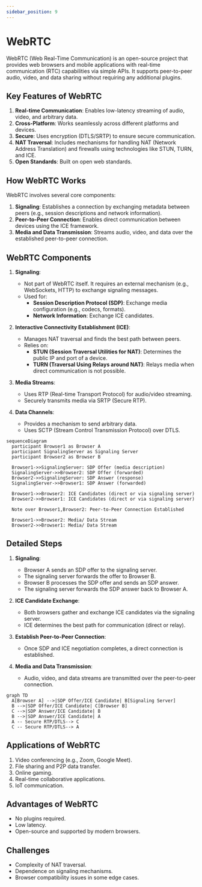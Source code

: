 ```yaml
---
sidebar_position: 9
---
```


# WebRTC

WebRTC (Web Real-Time Communication) is an open-source project that provides web browsers and mobile applications with real-time communication (RTC) capabilities via simple APIs. It supports peer-to-peer audio, video, and data sharing without requiring any additional plugins.

## Key Features of WebRTC

1. **Real-time Communication**: Enables low-latency streaming of audio, video, and arbitrary data.
2. **Cross-Platform**: Works seamlessly across different platforms and devices.
3. **Secure**: Uses encryption (DTLS/SRTP) to ensure secure communication.
4. **NAT Traversal**: Includes mechanisms for handling NAT (Network Address Translation) and firewalls using technologies like STUN, TURN, and ICE.
5. **Open Standards**: Built on open web standards.

## How WebRTC Works

WebRTC involves several core components:

1. **Signaling**: Establishes a connection by exchanging metadata between peers (e.g., session descriptions and network information).
2. **Peer-to-Peer Connection**: Enables direct communication between devices using the ICE framework.
3. **Media and Data Transmission**: Streams audio, video, and data over the established peer-to-peer connection.

## WebRTC Components

1. **Signaling**:

   - Not part of WebRTC itself. It requires an external mechanism (e.g., WebSockets, HTTP) to exchange signaling messages.
   - Used for:
     - **Session Description Protocol (SDP)**: Exchange media configuration (e.g., codecs, formats).
     - **Network Information**: Exchange ICE candidates.

2. **Interactive Connectivity Establishment (ICE)**:

   - Manages NAT traversal and finds the best path between peers.
   - Relies on:
     - **STUN (Session Traversal Utilities for NAT)**: Determines the public IP and port of a device.
     - **TURN (Traversal Using Relays around NAT)**: Relays media when direct communication is not possible.

3. **Media Streams**:

   - Uses RTP (Real-time Transport Protocol) for audio/video streaming.
   - Securely transmits media via SRTP (Secure RTP).

4. **Data Channels**:
   - Provides a mechanism to send arbitrary data.
   - Uses SCTP (Stream Control Transmission Protocol) over DTLS.

```mermaid
sequenceDiagram
  participant Browser1 as Browser A
  participant SignalingServer as Signaling Server
  participant Browser2 as Browser B

  Browser1->>SignalingServer: SDP Offer (media description)
  SignalingServer->>Browser2: SDP Offer (forwarded)
  Browser2->>SignalingServer: SDP Answer (response)
  SignalingServer->>Browser1: SDP Answer (forwarded)

  Browser1->>Browser2: ICE Candidates (direct or via signaling server)
  Browser2->>Browser1: ICE Candidates (direct or via signaling server)

  Note over Browser1,Browser2: Peer-to-Peer Connection Established

  Browser1->>Browser2: Media/ Data Stream
  Browser2->>Browser1: Media/ Data Stream
```

## Detailed Steps

1. **Signaling**:

   - Browser A sends an SDP offer to the signaling server.
   - The signaling server forwards the offer to Browser B.
   - Browser B processes the SDP offer and sends an SDP answer.
   - The signaling server forwards the SDP answer back to Browser A.

2. **ICE Candidate Exchange**:

   - Both browsers gather and exchange ICE candidates via the signaling server.
   - ICE determines the best path for communication (direct or relay).

3. **Establish Peer-to-Peer Connection**:

   - Once SDP and ICE negotiation completes, a direct connection is established.

4. **Media and Data Transmission**:
   - Audio, video, and data streams are transmitted over the peer-to-peer connection.

```mermaid
graph TD
  A[Browser A] -->|SDP Offer/ICE Candidate| B[Signaling Server]
  B -->|SDP Offer/ICE Candidate| C[Browser B]
  C -->|SDP Answer/ICE Candidate| B
  B -->|SDP Answer/ICE Candidate| A
  A -- Secure RTP/DTLS--> C
  C -- Secure RTP/DTLS--> A
```

## Applications of WebRTC

1. Video conferencing (e.g., Zoom, Google Meet).
2. File sharing and P2P data transfer.
3. Online gaming.
4. Real-time collaborative applications.
5. IoT communication.

## Advantages of WebRTC

- No plugins required.
- Low latency.
- Open-source and supported by modern browsers.

## Challenges

- Complexity of NAT traversal.
- Dependence on signaling mechanisms.
- Browser compatibility issues in some edge cases.
